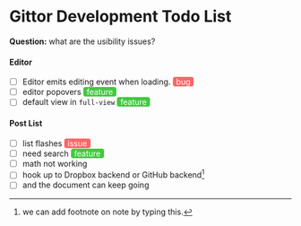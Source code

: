 # Gittor Development Todo List

**Question:** what are the usibility issues?

#### Editor
- [ ] Editor emits editing event when loading. <red>bug</red>
- [ ] editor popovers <green>feature</green>
- [ ] default view in `full-view` <green>feature</green>

#### Post List
- [ ] list flashes <red>issue</red>
- [ ] need search <green>feature</green>
- [ ] math not working
- [ ] hook up to Dropbox backend or GitHub backend[^footnote-1]
    [^footnote-1]: we can add footnote on note by typing this.
- [ ] and the document can keep going

<style>
red, green, blue {
    color: white;
    border-radius: 4px;
    padding: 0 6px;
}
red {
    background-color: rgba(255, 0, 0, 0.6);
}
green {
    background-color: rgba(31, 190, 28, 0.84);
}
blue {
    background-color: rgba(0, 0, 255, 0.6);
}

</style>
